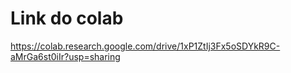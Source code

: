 # Link do colab

https://colab.research.google.com/drive/1xP1ZtIj3Fx5oSDYkR9C-aMrGa6st0iIr?usp=sharing